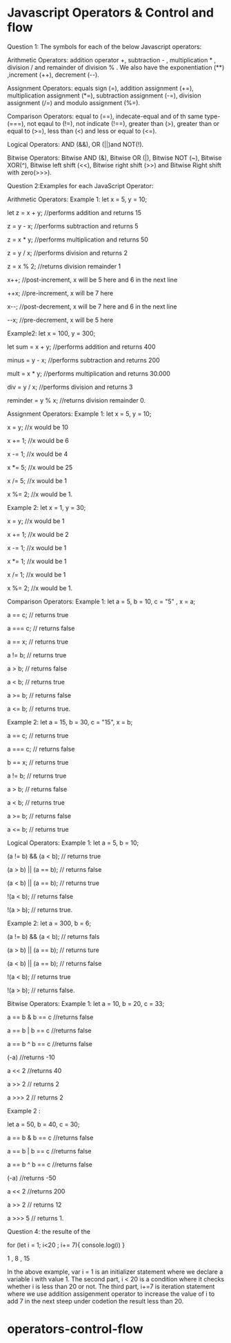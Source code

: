 # Javascript Operators & Control and flow
Question 1: The symbols for each of the below Javascript operators:

Arithmetic Operators:  addition operator +, subtraction - , multiplication * , division  / and remainder of division % .
We also have the exponentiation (**) ,increment (++), decrement (--).

Assignment Operators: equals sign (=),  addition assignment (+=), multiplication assignment (*=), subtraction assignment (-=), division assignment (/=) and modulo assignment (%=).

Comparison Operators: equal to (==), indecate-equal and of th same type-(===), not eqaul to (!=), not indicate (!==), greater than (>), greater than or equal to (>=), less than (<) and less or equal to (<=).

Logical Operators: AND (&&), OR (||)and NOT(!).

Bitwise Operators: Bitwise AND (&), Bitwise OR (|), Bitwise NOT (~), Bitwise XOR(^), Bitwise left shift (<<), Bitwise right shift (>>) and Bitwise Right shift with zero(>>>).

Question 2:Examples for each JavaScript Operator:

Arithmetic Operators:
Example 1: let x = 5, y = 10;

let z = x + y; //performs addition and returns 15

z = y - x; //performs subtraction and returns 5

z = x * y; //performs multiplication and returns 50

z = y / x; //performs division and returns 2

z = x % 2; //returns division remainder 1

x++; //post-increment, x will be 5 here and 6 in the next line

++x; //pre-increment, x will be 7 here  

x--; //post-decrement, x will be 7 here and 6 in the next line

--x; //pre-decrement, x will be 5 here

Example2: let x = 100, y = 300;

let sum = x + y; //performs addition and returns 400

minus = y - x; //performs subtraction and returns 200

mult = x * y; //performs multiplication and returns 30.000

div = y / x; //performs division and returns 3

reminder = y % x; //returns division remainder 0.

Assignment Operators:
Example 1: let x = 5, y = 10;

x = y; //x would be 10

x += 1; //x would be 6

x -= 1; //x would be 4

x *= 5; //x would be 25

x /= 5; //x would be 1

x %= 2; //x would be 1.

Example 2: 
let x = 1, y = 30;

x = y; //x would be 1

x += 1; //x would be 2

x -= 1; //x would be 1

x *= 1; //x would be 1

x /= 1; //x would be 1

x %= 2; //x would be 1.

Comparison Operators:
Example 1: let a = 5, b = 10, c = "5" , x = a;


a == c; // returns true

a === c; // returns false

a == x; // returns true

a != b; // returns true

a > b; // returns false

a < b; // returns true

a >= b; // returns false

a <= b; // returns true.

Example 2:
let a = 15, b = 30, c = "15", x = b;

a == c; // returns true

a === c; // returns false

b == x; // returns true

a != b; // returns true

a > b; // returns false

a < b; // returns true

a >= b; // returns false

a <= b; // returns true

Logical Operators:
Example 1: let a = 5, b = 10;

(a != b) && (a < b); // returns true

(a > b) || (a == b); // returns false

(a < b) || (a == b); // returns true

!(a < b); // returns false

!(a > b); // returns true.

Example 2: let a = 300, b = 6;

(a != b) && (a < b); // returns fals

(a > b) || (a == b); // returns ture

(a < b) || (a == b); // returns false

!(a < b); // returns true

!(a > b); // returns false.


Bitwise Operators:
Example 1:  let a = 10, b = 20, c = 33;

a == b & b == c //returns false

a == b | b == c //returns false

a == b ^ b == c //returns false

(-a) //returns -10

a << 2 //returns 40

a >> 2 // returns 2

a >>> 2 // returns 2

Example 2 :

 let a = 50, b = 40, c = 30;

a == b & b == c //returns false

a == b | b == c //returns false

a == b ^ b == c //returns false

(-a) //returns -50

a << 2 //returns 200

a >> 2 // returns 12

a >>> 5 // returns 1.

Question 4:
 the resulte of the 

 for (let i = 1; i<20 ; i+= 7){
    console.log(i)
}

1 , 8 , 15

In the above example, var i = 1 is an initializer statement where we declare a variable i with value 1. The second part, i < 20 is a condition where it checks whether i is less than 20 or not. The third part, i+=7 is iteration statement where we use addition assigenment operator to increase the value of i to add 7 in the next steep under codetion the result less than 20.
# operators-control-flow
